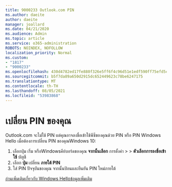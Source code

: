 ```yaml
---
title: 9000233 Outlook.com PIN
ms.author: daeite
author: daeite
manager: joallard
ms.date: 04/21/2020
ms.audience: Admin
ms.topic: article
ms.service: o365-administration
ROBOTS: NOINDEX, NOFOLLOW
localization_priority: Normal
ms.custom:
- "1817"
- "9000233"
ms.openlocfilehash: 430d4782ed17fe880f326e5ff6f4c96d51e1edf590ff75efd5ce59fe4ee1c379
ms.sourcegitcommit: b5f7da89a650d2915dc652449623c78be6247175
ms.translationtype: MT
ms.contentlocale: th-TH
ms.lasthandoff: 08/05/2021
ms.locfileid: "53983868"
---
```

# <a name="change-your-pin"></a>เปลี่ยน PIN ของคุณ

Outlook.com จะไม่ใช้ PIN แต่คุณอาจลงชื่อเข้าใช้พีซีของคุณด้วย PIN หรือ PIN Windows Hello เมื่อต้องการเปลี่ยน PIN ของคุณWindows 10:

1. เลือกปุ่ม เริ่ม หรือWindowsคีย์บอร์ดของคุณ **จากนั้นเลือก** การตั้งค่า  >    >  **ตัวเลือกการลงชื่อเข้าใช้** บัญชี
2. เลือก **ปุ่ม** เปลี่ยน **ภายใต้ PIN**
3. ใส่ PIN ปัจจุบันของคุณ จากนั้นป้อนและยืนยัน PIN ใหม่ภายใต้

[อ่านเพิ่มเติมเกี่ยวกับ Windows Helloข้อมูลเพิ่มเติม](https://support.microsoft.com/help/17215/)